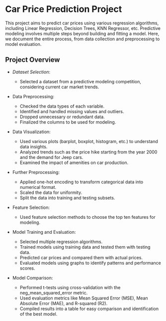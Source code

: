 # Car Price Prediction Project

This project aims to predict car prices using various regression algorithms, including Linear Regression, Decision Trees, KNN Regressor, etc. Predictive modeling involves multiple steps beyond building and fitting a model. Here, we document the entire process, from data collection and preprocessing to model evaluation.

## Project Overview
* *Dataset Selection*:
  * Selected a dataset from a predictive modeling competition, considering current car market trends.

* Data Preprocessing:
  * Checked the data types of each variable.
  * Identified and handled missing values and outliers.
  * Dropped unnecessary or redundant data.
  * Finalized the columns to be used for modeling.

* Data Visualization:
  * Used various plots (barplot, boxplot, histogram, etc.) to understand data insights.
  * Analyzed trends such as the price hike starting from the year 2000 and the demand for Jeep cars.
  * Examined the impact of amenities on car production.

* Further Preprocessing:
  * Applied one-hot encoding to transform categorical data into numerical format.
  * Scaled the data for uniformity.
  * Split the data into training and testing subsets.

* Feature Selection:
  * Used feature selection methods to choose the top ten features for modeling.
  
* Model Training and Evaluation:
  * Selected multiple regression algorithms.
  * Trained models using training data and tested them with testing data.
  * Predicted car prices and compared them with actual prices.
  * Evaluated models using graphs to identify patterns and performance scores.

* Model Comparison:
  * Performed t-tests using cross-validation with the neg_mean_squared_error metric.
  * Used evaluation metrics like Mean Squared Error (MSE), Mean Absolute Error (MAE), and R-squared (R2).
  * Compiled results into a table for easy comparison and identification of the best model.

